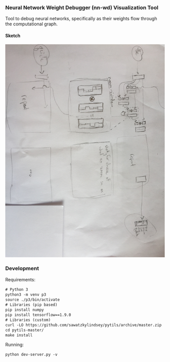 ### Neural Network Weight Debugger (nn-wd) Visualization Tool
Tool to debug neural networks, specifically as their weights flow through the computational graph.

#### Sketch
<img src="sketch.jpg"/>

### Development
Requirements:

    # Python 3
    python3 -m venv p3
    source ./p3/bin/activate
    # Libraries (pip based)
    pip install numpy
    pip install tensorflow==1.9.0
    # Libraries (custom)
    curl -LO https://github.com/sawatzkylindsey/pytils/archive/master.zip
    cd pytils-master/
    make install

Running:

    python dev-server.py -v


